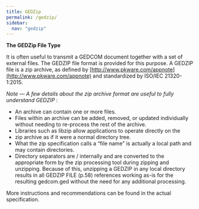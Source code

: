 ```yaml
---
title: GEDZip
permalink: /gedzip/
sidebar:
  nav: "gedzip"
---
```


**The GEDZip File Type**

It is often useful to transmit a GEDCOM document together with a set of external
files. The GEDZIP file format is provided for this purpose.
A GEDZIP file is a zip archive, as defined by [http://www.pkware.com/appnote](http://www.pkware.com/appnote)
and standardized by ISO/IEC 21320-1:2015.

*Note — A few details about the zip archive format are useful to fully understand GEDZIP :*
- An archive can contain one or more files.
- Files within an archive can be added, removed, or updated
individually without needing to re-process the rest of the archive.
- Libraries such as libzip allow applications to operate directly on the
- zip archive as if it were a normal directory tree.
- What the zip specification calls a “file name” is actually a local path
and may contain directories.
- Directory separators are / internally and are converted to the
appropriate form by the zip processing tool during zipping and
unzipping. Because of this, unzipping a GEDZIP in any local directory
results in all GEDZIP FILE (p.58) references working as-is for the
resulting gedcom.ged without the need for any additional
processing.

More instructions and recommendations can be found in the actual specification.